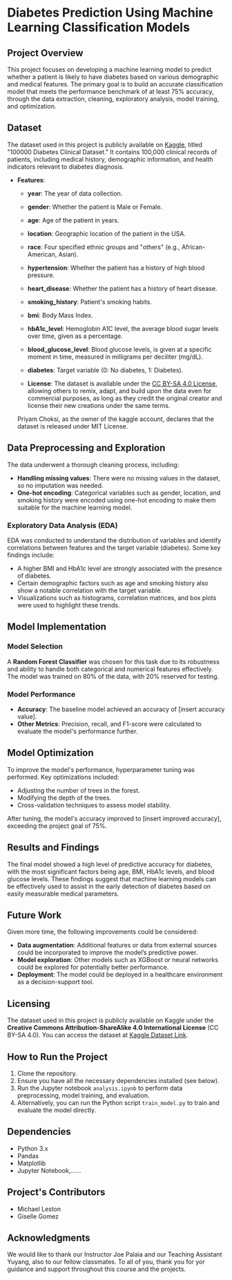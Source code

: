 # Diabetes Prediction Using Machine Learning Classification Models

## Project Overview

This project focuses on developing a machine learning model to predict whether a patient is likely to have diabetes based on various demographic and medical features. The primary goal is to build an accurate classification model that meets the performance benchmark of at least 75% accuracy, through the data extraction, cleaning, exploratory analysis, model training, and optimization.
 
## Dataset

The dataset used in this project is publicly available on [Kaggle](https://www.kaggle.com/datasets/priyamchoksi/100000-diabetes-clinical-dataset), titled "100000 Diabetes Clinical Dataset." It contains 100,000 clinical records of patients, including medical history, demographic information, and health indicators relevant to diabetes diagnosis.

- **Features**:
  - **year**: The year of data collection.
  - **gender**: Whether the patient is Male or Female.
  - **age**: Age of the patient in years.
  - **location**: Geographic location of the patient in the USA.
  - **race**: Four specified ethnic groups and "others"  (e.g., African-American, Asian).
  - **hypertension**: Whether the patient has a history of high blood pressure.
  - **heart_disease**: Whether the patient has a history of heart disease.
  - **smoking_history**: Patient's smoking habits.
  - **bmi**: Body Mass Index.
  - **hbA1c_level**: Hemoglobin A1C level, the average blood sugar levels over time, given as a percentage.
  - **blood_glucose_level**: Blood glucose levels, is given at a specific moment in time, measured in milligrams per deciliter (mg/dL).
  - **diabetes**: Target variable (0: No diabetes, 1: Diabetes).

  - **License**: The dataset is available under the [CC BY-SA 4.0 License](https://creativecommons.org/licenses/by-sa/4.0/), allowing others to remix, adapt, and build upon the data even for commercial purposes, as long as they credit the original creator and license their new creations under the same terms.

  Priyam Choksi, as the owner of the kaggle account, declares that the dataset is released under MIT License.

## Data Preprocessing and Exploration

The data underwent a thorough cleaning process, including:
- **Handling missing values**: There were no missing values in the dataset, so no imputation was needed.
- **One-hot encoding**: Categorical variables such as gender, location, and smoking history were encoded using one-hot encoding to make them suitable for the machine learning model.

### Exploratory Data Analysis (EDA)

EDA was conducted to understand the distribution of variables and identify correlations between features and the target variable (diabetes). Some key findings include:
- A higher BMI and HbA1c level are strongly associated with the presence of diabetes.
- Certain demographic factors such as age and smoking history also show a notable correlation with the target variable.
- Visualizations such as histograms, correlation matrices, and box plots were used to highlight these trends.

## Model Implementation

### Model Selection

A **Random Forest Classifier** was chosen for this task due to its robustness and ability to handle both categorical and numerical features effectively. The model was trained on 80% of the data, with 20% reserved for testing.

### Model Performance

- **Accuracy**: The baseline model achieved an accuracy of [insert accuracy value].
- **Other Metrics**: Precision, recall, and F1-score were calculated to evaluate the model's performance further.

## Model Optimization

To improve the model's performance, hyperparameter tuning was performed. Key optimizations included:
- Adjusting the number of trees in the forest.
- Modifying the depth of the trees.
- Cross-validation techniques to assess model stability.

After tuning, the model's accuracy improved to [insert improved accuracy], exceeding the project goal of 75%.

## Results and Findings

The final model showed a high level of predictive accuracy for diabetes, with the most significant factors being age, BMI, HbA1c levels, and blood glucose levels. These findings suggest that machine learning models can be effectively used to assist in the early detection of diabetes based on easily measurable medical parameters.

## Future Work

Given more time, the following improvements could be considered:
- **Data augmentation**: Additional features or data from external sources could be incorporated to improve the model’s predictive power.
- **Model exploration**: Other models such as XGBoost or neural networks could be explored for potentially better performance.
- **Deployment**: The model could be deployed in a healthcare environment as a decision-support tool.

## Licensing

The dataset used in this project is publicly available on Kaggle under the **Creative Commons Attribution-ShareAlike 4.0 International License** (CC BY-SA 4.0). You can access the dataset at [Kaggle Dataset Link](https://www.kaggle.com/datasets/priyamchoksi/100000-diabetes-clinical-dataset).

## How to Run the Project

1. Clone the repository.
2. Ensure you have all the necessary dependencies installed (see below).
3. Run the Jupyter notebook `analysis.ipynb` to perform data preprocessing, model training, and evaluation.
4. Alternatively, you can run the Python script `train_model.py` to train and evaluate the model directly.

## Dependencies

- Python 3.x
- Pandas
- Matplotlib
- Jupyter Notebook,......

## Project's Contributors

- Michael Leston
- Giselle Gomez

## Acknowledgments

We would like to thank our Instructor Joe Palaia and our Teaching Assistant Yuyang, also to our fellow classmates. To all of you, thank you for yor guidance and support throughout this course and the projects. 

